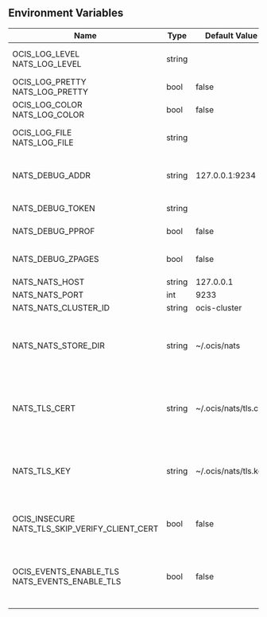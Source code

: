 ## Environment Variables

| Name | Type | Default Value | Description |
|------|------|---------------|-------------|
| OCIS_LOG_LEVEL<br/>NATS_LOG_LEVEL | string |  | The log level. Valid values are: "panic", "fatal", "error", "warn", "info", "debug", "trace".|
| OCIS_LOG_PRETTY<br/>NATS_LOG_PRETTY | bool | false | Activates pretty log output.|
| OCIS_LOG_COLOR<br/>NATS_LOG_COLOR | bool | false | Activates colorized log output.|
| OCIS_LOG_FILE<br/>NATS_LOG_FILE | string |  | The path to the log file. Activates logging to this file if set.|
| NATS_DEBUG_ADDR | string | 127.0.0.1:9234 | Bind address of the debug server, where metrics, health, config and debug endpoints will be exposed.|
| NATS_DEBUG_TOKEN | string |  | Token to secure the metrics endpoint.|
| NATS_DEBUG_PPROF | bool | false | Enables pprof, which can be used for profiling.|
| NATS_DEBUG_ZPAGES | bool | false | Enables zpages, which can be used for collecting and viewing in-memory traces.|
| NATS_NATS_HOST | string | 127.0.0.1 | Bind address.|
| NATS_NATS_PORT | int | 9233 | Bind port.|
| NATS_NATS_CLUSTER_ID | string | ocis-cluster | ID of the NATS cluster.|
| NATS_NATS_STORE_DIR | string | ~/.ocis/nats | The directory where the filesystem storage will store NATS JetStream data. If not defined, the root directory derives from $OCIS_BASE_DATA_PATH:/nats.|
| NATS_TLS_CERT | string | ~/.ocis/nats/tls.crt | Path/File name of the TLS server certificate (in PEM format) for the NATS listener. If not defined, the root directory derives from $OCIS_BASE_DATA_PATH:/nats.|
| NATS_TLS_KEY | string | ~/.ocis/nats/tls.key | Path/File name for the TLS certificate key (in PEM format) for the NATS listener. If not defined, the root directory derives from $OCIS_BASE_DATA_PATH:/nats.|
| OCIS_INSECURE<br/>NATS_TLS_SKIP_VERIFY_CLIENT_CERT | bool | false | Whether the NATS server should skip the client certificate verification during the TLS handshake.|
| OCIS_EVENTS_ENABLE_TLS<br/>NATS_EVENTS_ENABLE_TLS | bool | false | Enable TLS for the connection to the events broker. The events broker is the ocis service which receives and delivers events between the services..|